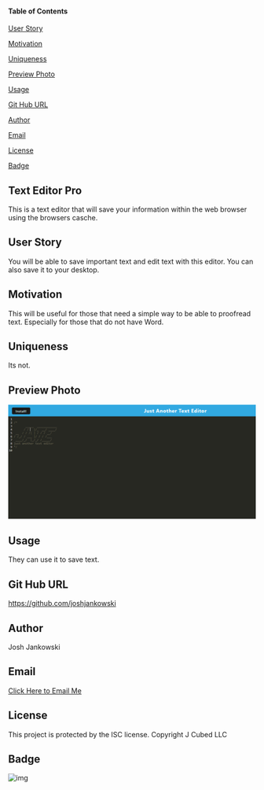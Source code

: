 #### Table of Contents

[User Story](#user-story)

[Motivation](#motivation)

[Uniqueness](#uniqueness)

[Preview Photo](#preview-photo)

[Usage](#usage)

[Git Hub URL](#git-hub-URL)

[Author](#author)

[Email](#email)

[License](#license)

[Badge](#badge)

## Text Editor Pro

This is a text editor that will save your information within the web browser using the browsers casche.  

## User Story

You will be able to save important text and edit text with this editor. You can also save it to your desktop.

## Motivation

This will be useful for those that need a simple way to be able to proofread text. Especially for those that do not have Word.

## Uniqueness

Its not.

## Preview Photo

![img](./photo.PNG)

## Usage

They can use it to save text.

## Git Hub URL

https://github.com/joshjankowski

## Author

Josh Jankowski

## Email

[Click Here to Email Me](mailto:joshjankowski@gmail.com)

## License

This project is protected by the ISC license. Copyright J Cubed LLC

## Badge

![img](https://img.shields.io/badge/Javascript-PWA-orange)